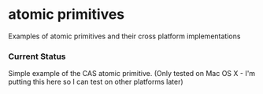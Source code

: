 atomic primitives
=================

Examples of atomic primitives and their cross platform implementations


### Current Status

Simple example of the CAS atomic primitive.  (Only tested on Mac OS X - I'm
putting this here so I can test on other platforms later)

